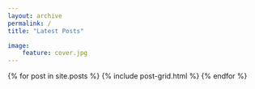 ```yaml
---
layout: archive
permalink: /
title: "Latest Posts"

image: 
    feature: cover.jpg
---
```


<div class="tiles">
{% for post in site.posts %}
	{% include post-grid.html %}
{% endfor %}
</div><!-- /.tiles -->
